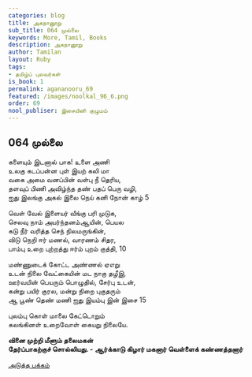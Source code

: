 ```yaml
---
categories: blog
title: அகநானூறு
sub_title: 064 முல்லை
keywords: More, Tamil, Books
description: அகநானூறு
author: Tamilan
layout: Ruby
tags:
- தமிழ்ப் புலவர்கள்
is_book: 1
permalink: agananooru_69
featured: /images/noolkal_96_6.png
order: 69
nool_publiser: இசையினி குழுமம்
---
```



## 064 முல்லை

களையும் இடனால் பாக! உளை அணி  
உலகு கடப்பன்ன புள் இயற் கலி மா  
வகை அமை வனப்பின் வள்பு நீ தெரிய,  
தளவுப் பிணி அவிழ்ந்த தண் பதப் பெரு வழி,  
ஐது இலங்கு அகல் இலை நெய் கனி நோன் காழ் 5

வெள் வேல் இளையர் வீங்கு பரி முடுக,  
செலவு நாம் அயர்ந்தனம்ஆயின், பெயல  
கடு நீர் வரித்த செந் நிலமருங்கின்,  
விடு நெறி ஈர் மணல், வாரணம் சிதர,  
பாம்பு உறை புற்றத்து ஈர்ம் புறம் குத்தி, 10

மண்ணுடைக் கோட்ட அண்ணல் ஏஎறு  
உடன் நிலை வேட்கையின் மட நாகு தழீஇ,  
ஊர்வயின் பெயரும் பொழுதில், சேர்பு உடன்,  
கன்று பயிர் குரல, மன்று நிறை புகுதரும்  
ஆ பூண் தெண் மணி ஐது இயம்பு இன் இசை 15

புலம்பு கொள் மாலை கேட்டொறும்  
கலங்கினள் உறைவோள் கையறு நிலையே.

**வினை முற்றி மீளும் தலைமகன்  
தேர்ப்பாகற்குச் சொல்லியது. - ஆர்க்காடு கிழார் மகனார் வெள்ளைக் கண்ணத்தனார்**

[அடுத்த பக்கம்](agananooru_70)